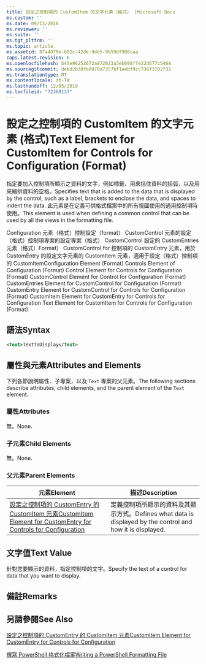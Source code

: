 ```yaml
---
title: 設定之控制項的 CustomItem 的文字元素（格式） |Microsoft Docs
ms.custom: ''
ms.date: 09/13/2016
ms.reviewer: ''
ms.suite: ''
ms.tgt_pltfrm: ''
ms.topic: article
ms.assetid: 87a4079e-602c-42de-9de5-9b59df986caa
caps.latest.revision: 6
ms.openlocfilehash: b45e96252672a872023a5eb698ffe22d677c5468
ms.sourcegitcommit: debd2b38fb8070a7357bf1a4bf9cc736f3702f31
ms.translationtype: MT
ms.contentlocale: zh-TW
ms.lasthandoff: 12/05/2019
ms.locfileid: "72368137"
---
```

# <a name="text-element-for-customitem-for-controls-for-configuration-format"></a><span data-ttu-id="766c6-102">設定之控制項的 CustomItem 的文字元素 (格式)</span><span class="sxs-lookup"><span data-stu-id="766c6-102">Text Element for CustomItem for Controls for Configuration (Format)</span></span>

<span data-ttu-id="766c6-103">指定要加入控制項所顯示之資料的文字，例如標籤、用來括住資料的括弧，以及用來縮排資料的空格。</span><span class="sxs-lookup"><span data-stu-id="766c6-103">Specifies text that is added to the data that is displayed by the control, such as a label, brackets to enclose the data, and spaces to indent the data.</span></span> <span data-ttu-id="766c6-104">此元素是在定義可供格式檔案中的所有視圖使用的通用控制項時使用。</span><span class="sxs-lookup"><span data-stu-id="766c6-104">This element is used when defining a common control that can be used by all the views in the formatting file.</span></span>

<span data-ttu-id="766c6-105">Configuration 元素（格式）控制設定（format） CustomControl 元素的設定（格式）控制項專案的設定專案（格式） CustomControl 設定的 CustomEntries 元素（格式）Format） CustomControl for 控制項的 CustomEntry 元素，用於 CustomEntry 的設定文字元素的 CustomItem 元素，適用于設定（格式）控制項的 CustomItem</span><span class="sxs-lookup"><span data-stu-id="766c6-105">Configuration Element (Format) Controls Element of Configuration (Format) Control Element for Controls for Configuration (Format) CustomControl Element for Control for Configuration (Format) CustomEntries Element for CustomControl for Configuration (Format) CustomEntry Element for CustomControl for Controls for Configuration (Format) CustomItem Element for CustomEntry for Controls for Configuration Text Element for CustomItem for Controls for Configuration (Format)</span></span>

## <a name="syntax"></a><span data-ttu-id="766c6-106">語法</span><span class="sxs-lookup"><span data-stu-id="766c6-106">Syntax</span></span>

```xml
<Text>TextToDisplay</Text>
```

## <a name="attributes-and-elements"></a><span data-ttu-id="766c6-107">屬性與元素</span><span class="sxs-lookup"><span data-stu-id="766c6-107">Attributes and Elements</span></span>

<span data-ttu-id="766c6-108">下列各節說明屬性、子專案，以及 `Text` 專案的父元素。</span><span class="sxs-lookup"><span data-stu-id="766c6-108">The following sections describe attributes, child elements, and the parent element of the `Text` element.</span></span>

### <a name="attributes"></a><span data-ttu-id="766c6-109">屬性</span><span class="sxs-lookup"><span data-stu-id="766c6-109">Attributes</span></span>

<span data-ttu-id="766c6-110">無。</span><span class="sxs-lookup"><span data-stu-id="766c6-110">None.</span></span>

### <a name="child-elements"></a><span data-ttu-id="766c6-111">子元素</span><span class="sxs-lookup"><span data-stu-id="766c6-111">Child Elements</span></span>

<span data-ttu-id="766c6-112">無。</span><span class="sxs-lookup"><span data-stu-id="766c6-112">None.</span></span>

### <a name="parent-elements"></a><span data-ttu-id="766c6-113">父元素</span><span class="sxs-lookup"><span data-stu-id="766c6-113">Parent Elements</span></span>

|<span data-ttu-id="766c6-114">元素</span><span class="sxs-lookup"><span data-stu-id="766c6-114">Element</span></span>|<span data-ttu-id="766c6-115">描述</span><span class="sxs-lookup"><span data-stu-id="766c6-115">Description</span></span>|
|-------------|-----------------|
|[<span data-ttu-id="766c6-116">設定之控制項的 CustomEntry 的 CustomItem 元素</span><span class="sxs-lookup"><span data-stu-id="766c6-116">CustomItem Element for CustomEntry for Controls for Configuration</span></span>](./customitem-element-for-customentry-for-controls-for-configuration-format.md)|<span data-ttu-id="766c6-117">定義控制項所顯示的資料及其顯示方式。</span><span class="sxs-lookup"><span data-stu-id="766c6-117">Defines what data is displayed by the control and how it is displayed.</span></span>|

## <a name="text-value"></a><span data-ttu-id="766c6-118">文字值</span><span class="sxs-lookup"><span data-stu-id="766c6-118">Text Value</span></span>

<span data-ttu-id="766c6-119">針對您要顯示的資料，指定控制項的文字。</span><span class="sxs-lookup"><span data-stu-id="766c6-119">Specify the text of a control for data that you want to display.</span></span>

## <a name="remarks"></a><span data-ttu-id="766c6-120">備註</span><span class="sxs-lookup"><span data-stu-id="766c6-120">Remarks</span></span>

## <a name="see-also"></a><span data-ttu-id="766c6-121">另請參閱</span><span class="sxs-lookup"><span data-stu-id="766c6-121">See Also</span></span>

[<span data-ttu-id="766c6-122">設定之控制項的 CustomEntry 的 CustomItem 元素</span><span class="sxs-lookup"><span data-stu-id="766c6-122">CustomItem Element for CustomEntry for Controls for Configuration</span></span>](./customitem-element-for-customentry-for-controls-for-configuration-format.md)

[<span data-ttu-id="766c6-123">撰寫 PowerShell 格式化檔案</span><span class="sxs-lookup"><span data-stu-id="766c6-123">Writing a PowerShell Formatting File</span></span>](./writing-a-powershell-formatting-file.md)
